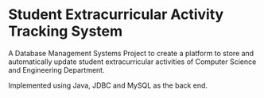 #  Student Extracurricular Activity Tracking System

A Database Management Systems Project to create a platform to store and automatically update student extracurricular activities of 
Computer Science and Engineering Department.

Implemented using Java, JDBC and MySQL as the back end.
